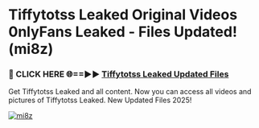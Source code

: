 # Tiffytotss Leaked Original Videos 0nlyFans Leaked - Files Updated! (mi8z)

<h3>🔴 CLICK HERE 🌐==►► <a href="https://tinyurl.com/ehrbuxhb" rel="nofollow">Tiffytotss Leaked Updated Files</a></h3>

Get Tiffytotss Leaked and all content. Now you can access all videos and pictures of Tiffytotss Leaked. New Updated Files 2025!

[![mi8z](https://i.imgur.com/lVYEuWS.gif)](https://tinyurl.com/ehrbuxhb)

